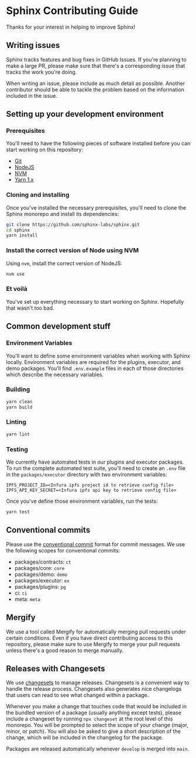 # Sphinx Contributing Guide

Thanks for your interest in helping to improve Sphinx!

## Writing issues

Sphinx tracks features and bug fixes in GitHub Issues. If you're planning to make a large PR, please make sure that there's a corresponding issue that tracks the work you're doing.

When writing an issue, please include as much detail as possible.
Another contributor should be able to tackle the problem based on the information included in the issue.

## Setting up your development environment

### Prerequisites

You'll need to have the following pieces of software installed before you can start working on this repository:

- [Git](https://git-scm.com/downloads)
- [NodeJS](https://nodejs.org/en/download/)
- [NVM](https://github.com/nvm-sh/nvm)
- [Yarn 1.x](https://classic.yarnpkg.com/en/docs/install)

### Cloning and installing

Once you've installed the necessary prerequisites, you'll need to clone the Sphinx monorepo and install its dependencies:

```sh
git clone https://github.com/sphinx-labs/sphinx.git
cd sphinx
yarn install
```

### Install the correct version of Node using NVM

Using `nvm`, install the correct version of NodeJS:

```sh
nvm use
```

### Et voilà

You've set up everything necessary to start working on Sphinx.
Hopefully that wasn't too bad.

## Common development stuff

### Environment Variables
You'll want to define some environment variables when working with Sphinx locally. Environment variables are required for the plugins, executor, and demo packages. You'll find `.env.example` files in each of those directories which describe the necessary variables.

### Building

```sh
yarn clean
yarn build
```

### Linting

```sh
yarn lint
```

### Testing
We currently have automated tests in our plugins and executor packages. To run the complete automated test suite, you'll need to create an `.env` file in the `packages/executor` directory with two environment variables:
```
IPFS_PROJECT_ID=<Infura ipfs project id to retrieve config file>
IPFS_API_KEY_SECRET=<Infura ipfs api key to retrieve config file>
```

Once you've define those environment variables, run the tests:
```sh
yarn test
```

## Conventional commits

Please use the [conventional commit](https://www.conventionalcommits.org) format for commit messages.
We use the following scopes for conventional commits:

- packages/contracts: `ct`
- packages/core: `core`
- packages/demo: `demo`
- packages/executor: `ex`
- packages/plugins: `pg`
- ci: `ci`
- meta: `meta`

## Mergify

We use a tool called Mergify for automatically merging pull requests under certain conditions.
Even if you have direct contributing access to this repository, please make sure to use Mergify to merge your pull requests unless there's a good reason to merge manually.

## Releases with Changesets

We use [changesets](https://github.com/changesets/changesets) to manage releases.
Changesets is a convenient way to handle the release process.
Changesets also generates nice changelogs that users can read to see what changed within a package.

Whenever you make a change that touches code that would be included in the bundled version of a package (usually anything except tests), please include a changeset by running `npx changeset` at the root level of this monorepo.
You will be prompted to select the scope of your change (major, minor, or patch).
You will also be asked to give a short description of the change, which will be included in the changelog for the package.

Packages are released automatically whenever `develop` is merged into `main`.
